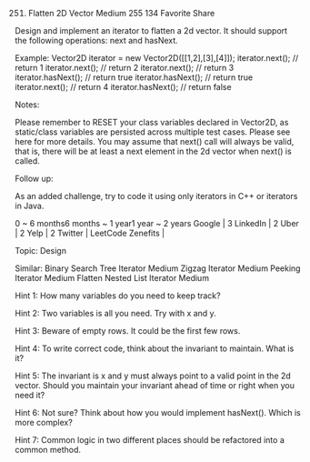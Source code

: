 251. Flatten 2D Vector
Medium 255 134 Favorite Share

Design and implement an iterator to flatten a 2d vector. It should support the following operations: next and hasNext.

Example:
Vector2D iterator = new Vector2D([[1,2],[3],[4]]);
iterator.next(); // return 1
iterator.next(); // return 2
iterator.next(); // return 3
iterator.hasNext(); // return true
iterator.hasNext(); // return true
iterator.next(); // return 4
iterator.hasNext(); // return false
 
Notes:

Please remember to RESET your class variables declared in Vector2D, as static/class variables are persisted across multiple test cases. Please see here for more details.
You may assume that next() call will always be valid, that is, there will be at least a next element in the 2d vector when next() is called.
 
Follow up:

As an added challenge, try to code it using only iterators in C++ or iterators in Java.

0 ~ 6 months6 months ~ 1 year1 year ~ 2 years
Google | 3 LinkedIn | 2 Uber | 2 Yelp | 2 Twitter | LeetCode Zenefits |

Topic: Design

Similar:
Binary Search Tree Iterator Medium
Zigzag Iterator Medium
Peeking Iterator Medium
Flatten Nested List Iterator Medium

Hint 1:
How many variables do you need to keep track?

Hint 2:
Two variables is all you need. Try with x and y.

Hint 3:
Beware of empty rows. It could be the first few rows.

Hint 4:
To write correct code, think about the invariant to maintain. What is it?

Hint 5:
The invariant is x and y must always point to a valid point in the 2d vector. Should you maintain your invariant ahead of time or right when you need it?

Hint 6:
Not sure? Think about how you would implement hasNext(). Which is more complex?

Hint 7:
Common logic in two different places should be refactored into a common method.
